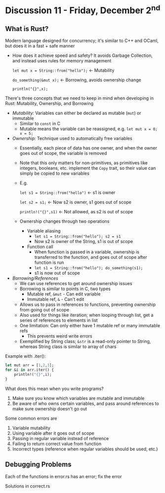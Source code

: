 # Discussion 11 - Friday, December 2<sup>nd</sup>

## What is Rust? 



Modern language designed for concurrency; it's similar to C++ and OCaml, but does it in a fast + safe manner
* How does it achieve speed and safety? It avoids Garbage Collection, and instead uses rules for memory management 

	`let mut x = String::from("hello");` &lt;- Mutability

	`do_something(&mut x);` &lt;- Borrowing, avoids ownership change

	`println("{}",x);`



There's three concepts that we need to keep in mind when developing in Rust: Mutability, Ownership, and Borrowing
* _Mutability:_ Variables can either be declared as mutable (`mut`) or immutable
    * Similar to `const` in C
    * Mutable means the variable can be reassigned, e.g. `let mut x = 0; x = 5;`
* _Ownership:_ Technique used to automatically free variables
    * Essentially, each piece of data has one owner, and when the owner goes out of scope, the variable is removed
    * Note that this only matters for non-primitives, as primitives like integers, booleans, etc. implement the `Copy` trait, so their value can simply be copied to new variables
    * E.g. 
    
    	`let s1 = String::from("hello")` &lt;- s1 is owner
    
    	`let s2 = s1;` &lt;- Now s2 is owner, s1 goes out of scope
    
    	`println!("{}",s1)` &lt;- Not allowed, as s2 is out of scope
    
    * Ownership changes through two operations
        * Variable aliasing
            * `let s1 = String::from("hello"); s2 = s1`
            * Now s2 is owner of the String, s1 is out of scope
        * Function call
            * When function is passed in a variable, ownership is transferred to the function, and goes out of scope after function is run
            * `let s1 = String::from("hello"); do_something(s1);`
            * s1 is now out of scope
* _Borrowing/References_
    * We can use references to get around ownership issues
    * Borrowing is similar to points in C, two types
        * Mutable ref, `&mut` - Can edit variable
        * Immutable ref, `&` - Can't edit
    * Allows us to pass in references to functions, preventing ownership from going out of scope
    * Also used for things like iteration; when looping through list, get a series of references to elements in list
    * One limitation: Can only either have 1 mutable ref or many immutable refs
        * This prevents weird write errors
    * Exemplified by String class; `&str` is a read-only pointer to String, whereas String class is similar to array of chars

Example with .iter(): 

```ocaml
let mut arr = [1,2,3];
for &i in arr.iter() {
	println!("{}",i);
}
```

What does this mean when you write programs? 



1. Make sure you know which variables are mutable and immutable
2. Be aware of who owns certain variables, and pass around references to make sure ownership doesn't go out

Some common errors are



1. Variable mutability
2. Using variable after it goes out of scope
3. Passing in regular variable instead of reference
4. Failing to return correct value from function
5. Incorrect types (reference when regular variables should be used, etc.)

## Debugging Problems 

Each of the functions in error.rs has an error; fix the error

Solutions in correct.rs

